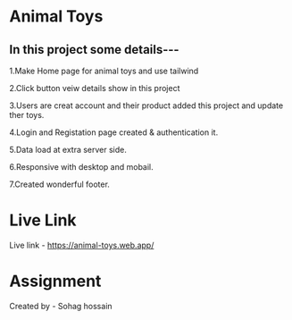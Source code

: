 
# Animal Toys

In this project some details---
-------------------------------
1.Make Home page for animal toys and use tailwind

2.Click button veiw details show in this project

3.Users are creat account and their product added this project and update ther toys.

4.Login and Registation page created & authentication it.

5.Data load at extra server side.

6.Responsive with desktop and mobail.

7.Created wonderful footer.

# Live Link

Live link - https://animal-toys.web.app/

# Assignment

Created by - Sohag hossain

